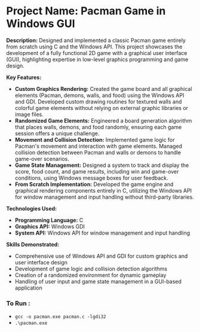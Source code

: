 # Project Name: Pacman Game in Windows GUI

**Description:**
Designed and implemented a classic Pacman game entirely from scratch using C and the Windows API. This project showcases the development of a fully functional 2D game with a graphical user interface (GUI), highlighting expertise in low-level graphics programming and game design.

**Key Features:**
- **Custom Graphics Rendering:** Created the game board and all graphical elements (Pacman, demons, walls, and food) using the Windows API and GDI. Developed custom drawing routines for textured walls and colorful game elements without relying on external graphic libraries or image files.
- **Randomized Game Elements:** Engineered a board generation algorithm that places walls, demons, and food randomly, ensuring each game session offers a unique challenge.
- **Movement and Collision Detection:** Implemented game logic for Pacman's movement and interaction with game elements. Managed collision detection between Pacman and walls or demons to handle game-over scenarios.
- **Game State Management:** Designed a system to track and display the score, food count, and game results, including win and game-over conditions, using Windows message boxes for user feedback.
- **From Scratch Implementation:** Developed the game engine and graphical rendering components entirely in C, utilizing the Windows API for window management and input handling without third-party libraries.

**Technologies Used:**
- **Programming Language:** C
- **Graphics API:** Windows GDI
- **System API:** Windows API for window management and input handling

**Skills Demonstrated:**
- Comprehensive use of Windows API and GDI for custom graphics and user interface design
- Development of game logic and collision detection algorithms
- Creation of a randomized environment for dynamic gameplay
- Handling of user input and game state management in a GUI-based application

### To Run : 
* `gcc -o pacman.exe pacman.c -lgdi32`
* `.\pacman.exe`
